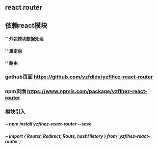 
## react router
## 依赖react模块 

#### '<Router history={hashHistory} ></Router>' 外包模块数据处理
#### '<Redirect from="/" to="/index" />' 重定向
#### '<Route path="/" component={Ass}/>' 路由

### gethub页面   https://github.com/yzfdldx/yzflhez-react-router
### npm页面        https://www.npmjs.com/package/yzflhez-react-router
### 模块引入
##### ~ npm install yzflhez-react-router --save
##### ~ import { Router, Redirect, Route, hashHistory } from 'yzflhez-react-router';

